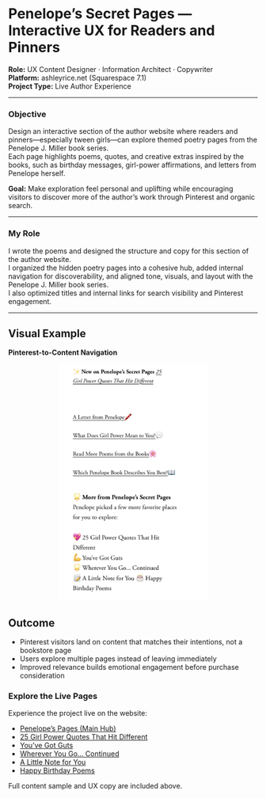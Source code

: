 # Penelope’s Secret Pages — Interactive UX for Readers and Pinners

**Role:** UX Content Designer · Information Architect · Copywriter  
**Platform:** ashleyrice.net (Squarespace 7.1)  
**Project Type:** Live Author Experience  

---

### Objective
Design an interactive section of the author website where readers and pinners—especially tween girls—can explore themed poetry pages from the Penelope J. Miller book series.  
Each page highlights poems, quotes, and creative extras inspired by the books, such as birthday messages, girl-power affirmations, and letters from Penelope herself.  

**Goal:** Make exploration feel personal and uplifting while encouraging visitors to discover more of the author’s work through Pinterest and organic search.

---

### My Role
I wrote the poems and designed the structure and copy for this section of the author website.  
I organized the hidden poetry pages into a cohesive hub, added internal navigation for discoverability, and aligned tone, visuals, and layout with the Penelope J. Miller book series.  
I also optimized titles and internal links for search visibility and Pinterest engagement.

---

## Visual Example  
**Pinterest-to-Content Navigation**  
<p align="center">
  <img src="https://raw.githubusercontent.com/ashleysally00/ashley-rice-ux-portfolio/main/Secret_Pages_Navigation.png" width="60%">
</p>

## Outcome  
- Pinterest visitors land on content that matches their intentions, not a bookstore page  
- Users explore multiple pages instead of leaving immediately  
- Improved relevance builds emotional engagement before purchase consideration

### Explore the Live Pages  
Experience the project live on the website:

- [Penelope’s Pages (Main Hub)](https://ashleyrice.net/penelopes-pages)
- [25 Girl Power Quotes That Hit Different](https://ashleyrice.net/different-quotes)
- [You’ve Got Guts](https://ashleyrice.net/it-takes-guts)
- [Wherever You Go... Continued](https://ashleyrice.net/where-you-go-version-2)
- [A Little Note for You](https://ashleyrice.net/a-little-note-for-you)
- [Happy Birthday Poems](https://ashleyrice.net/happy-birthday)


Full content sample and UX copy are included above.
